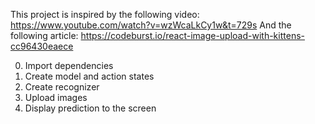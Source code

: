 This project is inspired by the following video: https://www.youtube.com/watch?v=wzWcaLkCy1w&t=729s
And the following article: https://codeburst.io/react-image-upload-with-kittens-cc96430eaece

0. Import dependencies
1. Create model and action states
2. Create recognizer
3. Upload images
4. Display prediction to the screen
